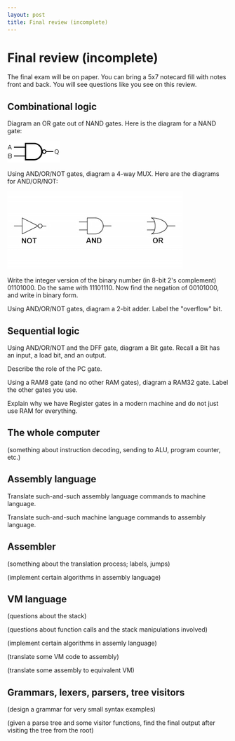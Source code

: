 ```yaml
---
layout: post
title: Final review (incomplete)
---
```


# Final review (incomplete)

The final exam will be on paper. You can bring a 5x7 notecard fill with notes front and back. You will see questions like you see on this review.

## Combinational logic

Diagram an OR gate out of NAND gates. Here is the diagram for a NAND gate:

![NAND](/images/nand.png)

Using AND/OR/NOT gates, diagram a 4-way MUX. Here are the diagrams for AND/OR/NOT:

![AND/OR/NOT](/images/and-or-not.jpg)

Write the integer version of the binary number (in 8-bit 2's complement) 01101000. Do the same with 11101110. Now find the negation of 00101000, and write in binary form.

Using AND/OR/NOT gates, diagram a 2-bit adder. Label the "overflow" bit.

## Sequential logic

Using AND/OR/NOT and the DFF gate, diagram a Bit gate. Recall a Bit has an input, a load bit, and an output.

Describe the role of the PC gate.

Using a RAM8 gate (and no other RAM gates), diagram a RAM32 gate. Label the other gates you use.

Explain why we have Register gates in a modern machine and do not just use RAM for everything.

## The whole computer

(something about instruction decoding, sending to ALU, program counter, etc.)

## Assembly language

Translate such-and-such assembly language commands to machine language.

Translate such-and-such machine language commands to assembly language.

## Assembler

(something about the translation process; labels, jumps)

(implement certain algorithms in assembly language)

## VM language

(questions about the stack)

(questions about function calls and the stack manipulations involved)

(implement certain algorithms in assemly language)

(translate some VM code to assembly)

(translate some assembly to equivalent VM)

## Grammars, lexers, parsers, tree visitors

(design a grammar for very small syntax examples)

(given a parse tree and some visitor functions, find the final output after visiting the tree from the root)


